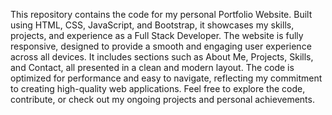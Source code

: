 This repository contains the code for my personal Portfolio Website. Built using HTML, CSS, JavaScript, and Bootstrap, it showcases my skills, projects, and experience as a Full Stack Developer. The website is fully responsive, designed to provide a smooth and engaging user experience across all devices. It includes sections such as About Me, Projects, Skills, and Contact, all presented in a clean and modern layout. The code is optimized for performance and easy to navigate, reflecting my commitment to creating high-quality web applications. Feel free to explore the code, contribute, or check out my ongoing projects and personal achievements.
